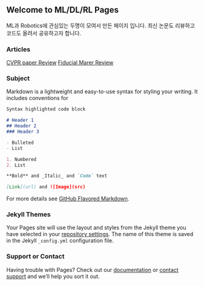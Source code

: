 ## Welcome to ML/DL/RL Pages

ML과 Robotics에 관심있는 두명이 모여서 만든 페이지 입니다.
최신 논문도 리뷰하고 코드도 올려서 공유하고자 합니다.

### Articles
[CVPR paper Review](https://karamkim88.github.io/CVPR_2020.html) 
[Fiducial Marer Review](https://karamkim88.github.io/marker_based_pose_estimation.html) 


### Subject

Markdown is a lightweight and easy-to-use syntax for styling your writing. It includes conventions for

```markdown
Syntax highlighted code block

# Header 1
## Header 2
### Header 3

- Bulleted
- List

1. Numbered
2. List

**Bold** and _Italic_ and `Code` text

[Link](url) and ![Image](src)
```

For more details see [GitHub Flavored Markdown](https://guides.github.com/features/mastering-markdown/).

### Jekyll Themes

Your Pages site will use the layout and styles from the Jekyll theme you have selected in your [repository settings](https://github.com/KARAMKIM88/karamkim88.github.io/settings). The name of this theme is saved in the Jekyll `_config.yml` configuration file.

### Support or Contact

Having trouble with Pages? Check out our [documentation](https://help.github.com/categories/github-pages-basics/) or [contact support](https://github.com/contact) and we’ll help you sort it out.
